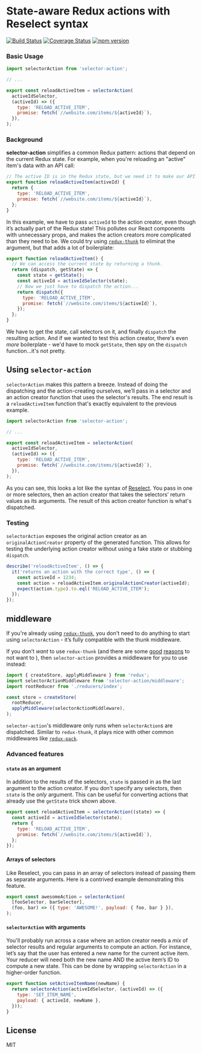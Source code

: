 # State-aware Redux actions with Reselect syntax

[![Build Status](https://travis-ci.org/sibnerian/selector-action.svg?branch=master)](https://travis-ci.org/sibnerian/selector-action) [![Coverage Status](https://coveralls.io/repos/github/sibnerian/selector-action/badge.svg?branch=master)](https://coveralls.io/github/sibnerian/selector-action?branch=master) [![npm version](https://badge.fury.io/js/selector-action.svg?branch=master)](https://badge.fury.io/js/selector-action)

### Basic Usage

```js
import selectorAction from 'selector-action';

// ...

export const reloadActiveItem = selectorAction(
  activeIdSelector,
  (activeId) => ({
    type: 'RELOAD_ACTIVE_ITEM',
    promise: fetch(`//website.com/items/${activeId}`),
  }),
);
```

### Background

**selector-action** simplifies a common Redux pattern: actions that depend on the
current Redux state. For example, when you're reloading an "active" item's data with an API call:

```js
// The active ID is in the Redux state, but we need it to make our API call. Sad!
export function reloadActiveItem(activeId) {
  return {
    type: 'RELOAD_ACTIVE_ITEM',
    promise: fetch(`//website.com/items/${activeId}`),
  };
}
```

In this example, we have to pass `activeId` to the action creator, even though it’s actually
part of the Redux state! This pollutes our React components with unnecessary props, and makes
the action creators more complicated than they need to be. We could try using [`redux-thunk`](https://github.com/gaearon/redux-thunk) to eliminat the argument, but that adds a lot of boilerplate:

```js
export function reloadActiveItem() {
  // We can access the current state by returning a thunk.
  return (dispatch, getState) => {
    const state = getState();
    const activeId = activeIdSelector(state);
    // Now we just have to dispatch the action...
    return dispatch({
      type: 'RELOAD_ACTIVE_ITEM',
      promise: fetch(`//website.com/items/${activeId}`),
    });
  };
}
```

We have to get the state, call selectors on it, and finally `dispatch` the resulting action.
And if we wanted to test this action creator, there's even _more_ boilerplate - we'd have to mock
`getState`, then spy on the `dispatch` function...it's not pretty.

## Using `selector-action`

`selectorAction` makes this pattern a breeze. Instead of doing the dispatching
and the action-creating ourselves, we’ll pass in a selector and an action creator function that uses
the selector's results. The end result is a `reloadActiveItem` function that's exactly equivalent
to the previous example.

```js
import selectorAction from 'selector-action';

// ...

export const reloadActiveItem = selectorAction(
  activeIdSelector,
  (activeId) => ({
    type: 'RELOAD_ACTIVE_ITEM',
    promise: fetch(`//website.com/items/${activeId}`),
  }),
);
```

As you can see, this looks a lot like the syntax of [Reselect](https://github.com/reactjs/reselect).
You pass in one or more selectors, then an action creator that takes the selectors’ return values as
its arguments. The result of this action creator function is what's dispatched.

### Testing

`selectorAction` exposes the original action creator as an
`originalActionCreator` property of the generated function. This allows for testing the
underlying action creator without using a fake state or stubbing `dispatch`.

```js
describe('reloadActiveItem', () => {
  it('returns an action with the correct type', () => {
    const activeId = 1234;
    const action = reloadActiveItem.originalActionCreator(activeId);
    expect(action.type).to.eql('RELOAD_ACTIVE_ITEM');
  });
});
```

## middleware

If you're already using [`redux-thunk`](https://github.com/gaearon/redux-thunk), you don't need to
do anything to start using `selectorAction` - it’s fully compatible with the thunk middleware.

If you don’t _want_ to use `redux-thunk` (and there are some
[good](https://twitter.com/intelligibabble/status/800103510624727040)
[reasons](http://blog.isquaredsoftware.com/2017/01/idiomatic-redux-thoughts-on-thunks-sagas-abstraction-and-reusability/)
to not want to
), then `selector-action` provides a middleware for you to use instead:

```js
import { createStore, applyMiddleware } from 'redux';
import selectorActionMiddleware from 'selector-action/middleware';
import rootReducer from './reducers/index';

const store = createStore(
  rootReducer,
  applyMiddleware(selectorActionMiddleware),
);
```

`selector-action`'s middleware only runs when `selectorAction`s are dispatched. Similar to
`redux-thunk`, it plays nice with other common middlewares like
[`redux-pack`](https://github.com/lelandrichardson/redux-pack).

### Advanced features

#### `state` as an argument

In addition to the results of the selectors, `state` is passed in as the last argument to the action
creator. If you don't specify any selectors, then `state` is the _only_ argument. This can be useful
for converting actions that already use the `getState` trick shown above.

```js
export const reloadActiveItem = selectorAction((state) => {
  const activeId = activeIdSelector(state);
  return {
    type: 'RELOAD_ACTIVE_ITEM',
    promise: fetch(`//website.com/items/${activeId}`),
  };
});
```

#### Arrays of selectors

Like Reselect, you can pass in an array of selectors instead of passing them as separate arguments.
Here is a contrived example demonstrating this feature.

```js
export const awesomeAction = selectorAction(
  [fooSelector, barSelector],
  (foo, bar) => ({ type: 'AWESOME!', payload: { foo, bar } }),
);
```

#### `selectorAction` with arguments

You'll probably run across a case where an action creator needs a _mix_ of selector results and
regular arguments to compute an action. For instance, let’s say that the user has entered a new name
for the current active item. Your reducer will need both the new name AND the active item’s ID
to compute a new state. This can be done by wrapping `selectorAction` in a higher-order function.

```js
export function setActiveItemName(newName) {
  return selectorAction(activeIdSelector, (activeId) => ({
    type: 'SET_ITEM_NAME',
    payload: { activeId, newName },
  }));
}
```

## License

MIT

